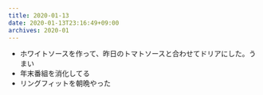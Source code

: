```yaml
---
title: 2020-01-13
date: 2020-01-13T23:16:49+09:00
archives: 2020-01
---
```


- ホワイトソースを作って、昨日のトマトソースと合わせてドリアにした。うまい
- 年末番組を消化してる
- リングフィットを朝晩やった
